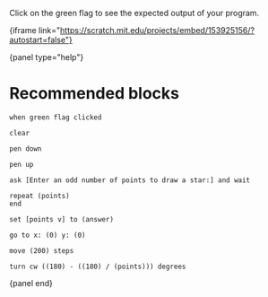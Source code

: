 Click on the green flag to see the expected output of your program.

{iframe link="https://scratch.mit.edu/projects/embed/153925156/?autostart=false"}

{panel type="help"}

# Recommended blocks

```scratch:split:random
when green flag clicked
```

```scratch:split:random
clear

pen down

pen up
```

```scratch:split:random
ask [Enter an odd number of points to draw a star:] and wait

repeat (points)
end

set [points v] to (answer)
```

```scratch:split:random
go to x: (0) y: (0)

move (200) steps

turn cw ((180) - ((180) / (points))) degrees
```

{panel end}
